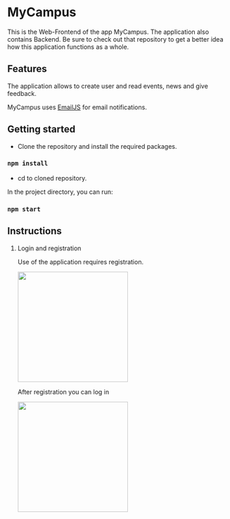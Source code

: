 # MyCampus

This is the Web-Frontend of the app MyCampus. The application also contains Backend. Be sure to check out that repository to get a better idea how this application functions as a whole.

## Features

The application allows to create user and read events, news and give feedback.

MyCampus uses [EmailJS](https://www.emailjs.com/) for email notifications.

## Getting started

* Clone the repository and install the required packages.

### `npm install`

* cd to cloned repository.

In the project directory, you can run:

### `npm start`

## Instructions
1. Login and registration

   Use of the application requires registration.

   <img src="http://users.metropolia.fi/~teemutr/queryimg/MyCampusReg.png" width="250" />

   After registration you can log in

   <img src="http://users.metropolia.fi/~teemutr/queryimg/MyCampusLog.png" width="250" />

